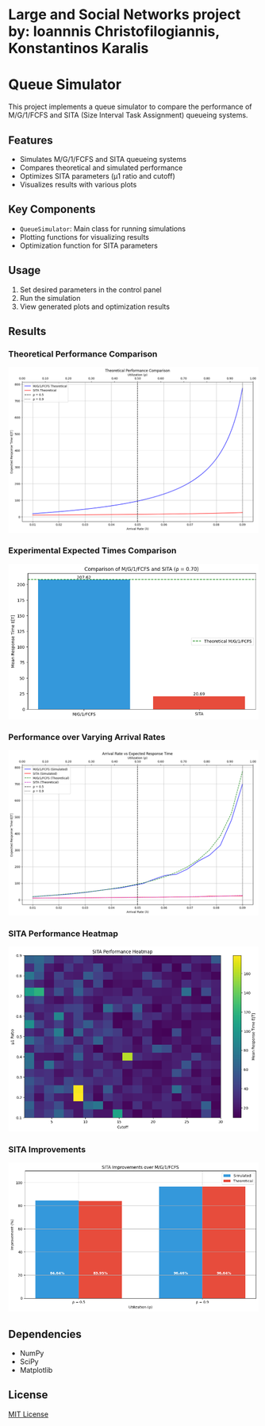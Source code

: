 # Large and Social Networks project by: Ioannnis Christofilogiannis, Konstantinos Karalis

# Queue Simulator

This project implements a queue simulator to compare the performance of M/G/1/FCFS and SITA (Size Interval Task Assignment) queueing systems.

## Features

- Simulates M/G/1/FCFS and SITA queueing systems
- Compares theoretical and simulated performance
- Optimizes SITA parameters (μ1 ratio and cutoff)
- Visualizes results with various plots

## Key Components

- `QueueSimulator`: Main class for running simulations
- Plotting functions for visualizing results
- Optimization function for SITA parameters

## Usage

1. Set desired parameters in the control panel
2. Run the simulation
3. View generated plots and optimization results

## Results

### Theoretical Performance Comparison
![Theoretical Performance Comparison](images/theoretical_performance.png)

### Experimental Expected Times Comparison
![Experimental Expected Times Comparison](images/bar_chart_comparison.png)

### Performance over Varying Arrival Rates
![Performance vs Arrival Rate](images/performance_vs_arrival_rate.png)

### SITA Performance Heatmap
![SITA Performance Heatmap](images/sita_heatmap.png)

### SITA Improvements
![SITA Improvements](images/sita_improvements.png)

## Dependencies

- NumPy
- SciPy
- Matplotlib

## License

[MIT License](https://opensource.org/licenses/MIT)